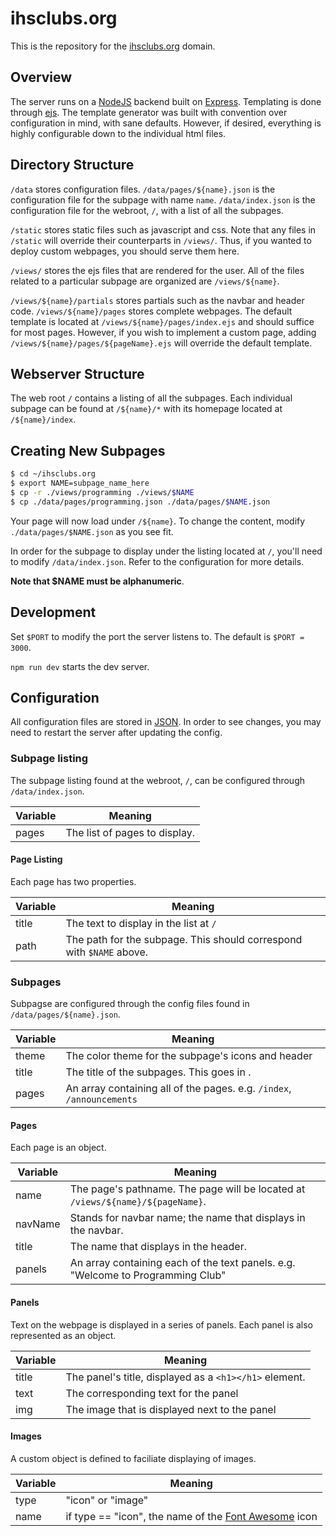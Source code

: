 # ihsclubs.org
This is the repository for the [ihsclubs.org](ihsclubs.org) domain. 

## Overview
The server runs on a [NodeJS](https://nodejs.org/en/) backend built on [Express](https://expressjs.com/). Templating is done through [ejs](https://ejs.co/). The template generator was built with convention over configuration in mind, with sane defaults. However, if desired, everything is highly configurable down to the individual html files. 

## Directory Structure
`/data` stores configuration files. 
`/data/pages/${name}.json` is the configuration file for the subpage with name `name`. 
`/data/index.json` is the configuration file for the webroot, `/`, with a list of all the subpages. 

`/static` stores static files such as javascript and css. Note that any files in `/static` will override their counterparts in `/views/`. Thus, if you wanted to deploy custom webpages, you should serve them here. 

`/views/` stores the ejs files that are rendered for the user. All of the files related to a particular subpage are organized are `/views/${name}`. 

`/views/${name}/partials` stores partials such as the navbar and header code. 
`/views/${name}/pages` stores complete webpages. The default template is located at `/views/${name}/pages/index.ejs` and should suffice for most pages. However, if you wish to implement a custom page, adding `/views/${name}/pages/${pageName}.ejs` will override the default template. 

## Webserver Structure
The web root `/` contains a listing of all the subpages. Each individual subpage can be found at `/${name}/*` with its homepage located at `/${name}/index`. 

## Creating New Subpages
```bash
$ cd ~/ihsclubs.org
$ export NAME=subpage_name_here
$ cp -r ./views/programming ./views/$NAME
$ cp ./data/pages/programming.json ./data/pages/$NAME.json
```
Your page will now load under `/${name}`. To change the content, modify `./data/pages/$NAME.json` as you see fit. 

In order for the subpage to display under the listing located at `/`, you'll need to modify `/data/index.json`. Refer to the configuration for more details. 

**Note that $NAME must be alphanumeric**. 

## Development
Set `$PORT` to modify the port the server listens to. The default is `$PORT = 3000`. 

`npm run dev` starts the dev server.


## Configuration
All configuration files are stored in [JSON](https://www.json.org/). In order to see changes, you may need to restart the server after updating the config.

### Subpage listing
The subpage listing found at the webroot, `/`, can be configured through `/data/index.json`. 

| Variable  | Meaning |
| ------------- | ------------- |
| pages  | The list of pages to display.  |

#### Page Listing
Each page has two properties. 

| Variable  | Meaning |
| ------------- | ------------- |
| title  | The text to display in the list at `/`  |
| path  | The path for the subpage. This should correspond with `$NAME` above.  |


### Subpages
Subpagse are configured through the config files found in `/data/pages/${name}.json`. 

| Variable  | Meaning |
| ------------- | ------------- |
| theme  | The color theme for the subpage's icons and header  |
| title  | The title of the subpages. This goes in <title></title>.  |
| pages  | An array containing all of the pages. e.g. `/index`, `/announcements` |

#### Pages
Each page is an object. 

| Variable  | Meaning |
| ------------- | ------------- |
| name  | The page's pathname. The page will be located at `/views/${name}/${pageName}`.  |
| navName  | Stands for navbar name; the name that displays in the navbar.   |
| title  | The name that displays in the header. |
| panels  | An array containing each of the text panels. e.g. "Welcome to Programming Club" |

#### Panels
Text on the webpage is displayed in a series of panels. Each panel is also represented as an object. 

| Variable  | Meaning |
| ------------- | ------------- |
| title  | The panel's title, displayed as a `<h1></h1>` element.  |
| text  | The corresponding text for the panel    |
| img  | The image that is displayed next to the panel |

#### Images
A custom object is defined to faciliate displaying of images. 

| Variable  | Meaning |
| ------------- | ------------- |
| type  | "icon" or "image"  |
| name  | if type == "icon", the name of the [Font Awesome](https://fontawesome.com/v4.7.0/icons/) icon |

